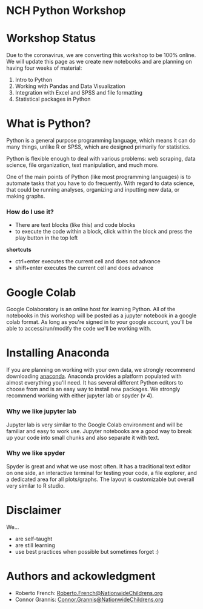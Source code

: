 # NCH Python Workshop

# Workshop Status
Due to the coronavirus, we are converting this workshop to be 100% online.  We will update this page as we create new notebooks and are planning on having four weeks of material:
1. Intro to Python
2. Working with Pandas and Data Visualization
3. Integration with Excel and SPSS and file formatting
4. Statistical packages in Python

# __What is Python?__

Python is a general purpose programming language, which means it can do many things, unlike R or SPSS, which are designed primarily for statistics.
 
Python is flexible enough to deal with various problems: web scraping, data science, file organization, text manipulation, and much more.
 
One of the main points of Python (like most programming languages) is to automate tasks that you have to do frequently.  With regard to data science, that could be running analyses, organizing and inputting new data, or making graphs.
 
### __How do I use it?__
* There are text blocks (like this) and code blocks
* to execute the code within a block, click within the block and press the play button in the top left

__shortcuts__
* ctrl+enter executes the current cell and does not advance
* shift+enter executes the current cell and does advance

# Google Colab
Google Colaboratory is an online host for learning Python.  All of the notebooks in this workshop will be posted as a jupyter notebook in a google colab format.  As long as you're signed in to your google account, you'll be able to access/run/modify the code we'll be working with.

# Installing Anaconda
If you are planning on working with your own data, we strongly recommend downloading [anaconda](https://www.anaconda.com/distribution/#download-section).  Anaconda provides a platform populated with almost everything you'll need. It has several different Python editors to choose from and is an easy way to install new packages.  We strongly recommend working with either jupyter lab or spyder (v 4).

### Why we like jupyter lab
Jupyter lab is very similar to the Google Colab environment and will be familiar and easy to work use.  Jupyter notebooks are a good way to break up your code into small chunks and also separate it with text.

### Why we like spyder
Spyder is great and what we use most often.  It has a traditional text editor on one side, an interactive terminal for testing your code, a file explorer, and a dedicated area for all plots/graphs.  The layout is customizable but overall very similar to R studio.

# Disclaimer
We...
- are self-taught
- are still learning
- use best practices when possible but sometimes forget :)

# Authors and ackowledgment
- Roberto French: Roberto.French@NationwideChildrens.org
- Connor Grannis: Connor.Grannis@NationwideChildrens.org
